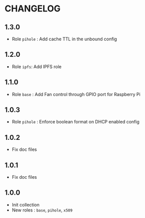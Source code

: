 # CHANGELOG

## 1.3.0

- Role `pihole` : Add cache TTL in the unbound config

## 1.2.0

- Role `ipfs`: Add IPFS role

## 1.1.0

- Role `base` : Add Fan control through GPIO port for Raspberry Pi

## 1.0.3

- Role `pihole` : Enforce boolean format on DHCP enabled config

## 1.0.2

- Fix doc files

## 1.0.1

- Fix doc files

## 1.0.0

- Init collection
- New roles : `base`, `pihole`, `x509`
